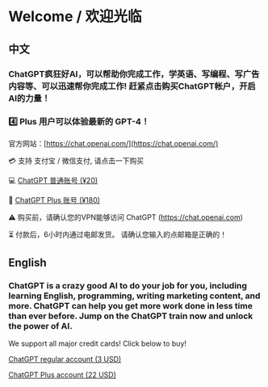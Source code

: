 # Welcome / 欢迎光临

## 中文

### ChatGPT疯狂好AI，可以帮助你完成工作，学英语、写编程、写广告内容等、可以迅速帮你完成工作! 赶紧点击购买ChatGPT帐户，开启AI的力量！

### 4️⃣ Plus 用户可以体验最新的 GPT-4！

官方网站：[https://chat.openai.com/](https://chat.openai.com/)

💳 支持 支付宝 / 微信支付, 请点击一下购买

💻 [ChatGPT 普通账号 (¥20)](https://buy.stripe.com/9AQ4hY9Iz4pke7m5km?locale=zh)

👑 [ChatGPT Plus 账号 (¥180)](https://buy.stripe.com/7sI3dU2g77Bw9R614b?locale=zh)

⚠️ 购买前，请确认您的VPN能够访问 ChatGPT (https://chat.openai.com)

⏳ 付款后，6小时内通过电邮发货。 请确认您输入的点邮箱是正确的！

## English

### ChatGPT is a crazy good AI to do your job for you, including learning English, programming, writing marketing content, and more. ChatGPT can help you get more work done in less time than ever before. Jump on the ChatGPT train now and unlock the power of AI.

We support all major credit cards! Click below to buy!

[ChatGPT regular account (3 USD)](https://www.paypal.com/invoice/p/#FAAUEKU23HYQ75R6)

[ChatGPT Plus account (22 USD)](https://www.paypal.com/invoice/p/#R6JZXQZEV3W3MR7J)
